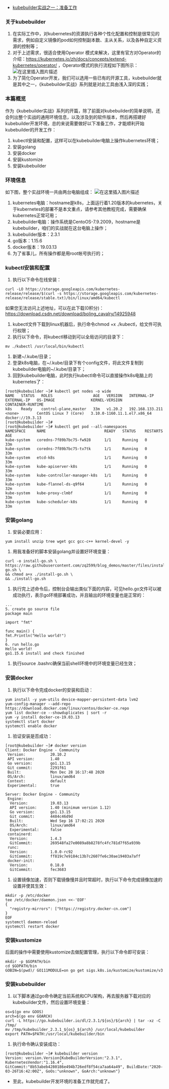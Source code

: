 - [kubebuilder实战之一：准备工作](https://xinchen.blog.csdn.net/article/details/113035349)

### 关于kubebuilder

1. 在实际工作中，对kubernetes的资源执行各种个性化配置和控制是很常见的需求，例如自定义镜像的pod如何控制副本数、主从关系，以及各种自定义资源的控制等；
2. 对于上述需求，很适合使用Operator  模式来解决，这里有官方对Operator的介绍：https://kubernetes.io/zh/docs/concepts/extend-kubernetes/operator/ ，Operator模式的执行流程如下图所示：
    ![在这里插入图片描述](https://img-blog.csdnimg.cn/20210124103310559.png?x-oss-process=image/watermark,type_ZmFuZ3poZW5naGVpdGk,shadow_10,text_aHR0cHM6Ly9ibG9nLmNzZG4ubmV0L2JvbGluZ19jYXZhbHJ5,size_16,color_FFFFFF,t_70)
3. 为了简化Operator开发，我们可以选用一些已有的开源工具，kubebuilder就是其中之一，《kubebuilder实战》系列就是对此工具由浅入深的实践；

### 本篇概览

作为《kubebuilder实战》系列的开篇，除了前面对kubebuilder的简单说明，还会列出整个实战的通用环境信息，以及涉及到的软件版本，然后再搭建好kubebuilder开发环境，总的来说需要做好以下准备工作，才能顺利开始kubebuilder的开发工作：

1. kubectl安装和配置，这样可以在kubebuilder电脑上操作kubernetes环境；
2. 安装golang
3. 安装docker
4. 安装kustomize
5. 安装kubebuilder

### 环境信息

如下图，整个实战环境一共由两台电脑组成：
 ![在这里插入图片描述](https://img-blog.csdnimg.cn/20210124105121816.png)

1. kubernetes电脑：hostname是k8s，上面运行着1.20版本的kubernetes，关于kubernetes的部署不是本文重点，请参考其他教程完成，需要确保kubernetes正常可用；
2. kubebuilder电脑：操作系统是CentoOS-7.9.2009，hostname是kubebuilder，咱们的实战就在这台电脑上操作；
3. kubebuilder版本：2.3.1
4. go版本：1.15.6
5. docker版本：19.03.13
6. 为了省事儿，所有操作都是用root帐号执行的；

### kubectl安装和配置

1. 执行以下命令在线安装：

```shell
curl -LO https://storage.googleapis.com/kubernetes-release/release/$(curl -s https://storage.googleapis.com/kubernetes-release/release/stable.txt)/bin/linux/amd64/kubectl
```

如果您无法访问上述地址，可以在此下载(0积分)：https://download.csdn.net/download/boling_cavalry/14925948

1. kubectl文件下载到linux机器后，执行命令chmod +x ./kubectl，给文件可执行权限；
2. 执行以下命令，将kubectl移动到可以全局访问的目录下：

```shell
mv ./kubectl /usr/local/bin/kubectl
```

1. 新建~/.kube/目录；
2. 登录k8s电脑，在~/.kube/目录下有个config文件，将此文件复制到kubebuilder电脑的~/.kube/目录下；
3. 回到kubebuilder电脑，此时执行kubectl命令可以直接操作k8s电脑上的kubernetes了：

```shell
[root@kubebuilder ~]# kubectl get nodes -o wide
NAME   STATUS   ROLES                  AGE   VERSION   INTERNAL-IP       EXTERNAL-IP   OS-IMAGE                KERNEL-VERSION                CONTAINER-RUNTIME
k8s    Ready    control-plane,master   33m   v1.20.2   192.168.133.211   <none>        CentOS Linux 7 (Core)   3.10.0-1160.11.1.el7.x86_64   docker://19.3.13
[root@kubebuilder ~]# 
[root@kubebuilder ~]# kubectl get pod --all-namespaces
NAMESPACE     NAME                          READY   STATUS    RESTARTS   AGE
kube-system   coredns-7f89b7bc75-fw928      1/1     Running   0          33m
kube-system   coredns-7f89b7bc75-tv7tk      1/1     Running   0          33m
kube-system   etcd-k8s                      1/1     Running   0          33m
kube-system   kube-apiserver-k8s            1/1     Running   0          33m
kube-system   kube-controller-manager-k8s   1/1     Running   0          33m
kube-system   kube-flannel-ds-q9f64         1/1     Running   0          32m
kube-system   kube-proxy-clmbf              1/1     Running   0          33m
kube-system   kube-scheduler-k8s            1/1     Running   0          33m
```

### 安装golang

1. 安装必要应用：

```shell
yum install unzip tree wget gcc gcc-c++ kernel-devel -y
```

1. 用我准备好的脚本安装golang并设置好环境变量：

```shell
curl -o install-go.sh \
https://raw.githubusercontent.com/zq2599/blog_demos/master/files/install-go.sh \
&& chmod a+x ./install-go.sh \
&& ./install-go.sh
```

1. 执行完上述命令后，控制台会输出类似下面的内容，可见hello.go文件可以被成功执行，表示go环境部署成功，并且输出的环境变量也是正常的：

```shell
...
5. create go source file
package main

import "fmt"

func main() {
fmt.Println("Hello world!")
}
6. run hello.go
Hello world!
go1.15.6 install and check finished
```

1. 执行source .bashrc确保当前shell环境中的环境变量已经生效；

### 安装docker

1. 执行以下命令完成docker的安装和启动：

```shell
yum install -y yum-utils device-mapper-persistent-data lvm2
yum-config-manager --add-repo https://download.docker.com/linux/centos/docker-ce.repo
yum list docker-ce --showduplicates | sort -r
yum -y install docker-ce-19.03.13
systemctl start docker
systemctl enable docker
```

1. 验证安装是否成功：

```shell
[root@kubebuilder ~]# docker version
Client: Docker Engine - Community
 Version:           20.10.2
 API version:       1.40
 Go version:        go1.13.15
 Git commit:        2291f61
 Built:             Mon Dec 28 16:17:48 2020
 OS/Arch:           linux/amd64
 Context:           default
 Experimental:      true

Server: Docker Engine - Community
 Engine:
  Version:          19.03.13
  API version:      1.40 (minimum version 1.12)
  Go version:       go1.13.15
  Git commit:       4484c46d9d
  Built:            Wed Sep 16 17:02:21 2020
  OS/Arch:          linux/amd64
  Experimental:     false
 containerd:
  Version:          1.4.3
  GitCommit:        269548fa27e0089a8b8278fc4fc781d7f65a939b
 runc:
  Version:          1.0.0-rc92
  GitCommit:        ff819c7e9184c13b7c2607fe6c30ae19403a7aff
 docker-init:
  Version:          0.18.0
  GitCommit:        fec3683
```

1. 设置镜像加速，否则下载镜像慢并且时常超时，执行以下命令完成镜像加速的设置并使其生效：

```shell
mkdir -p /etc/docker
tee /etc/docker/daemon.json <<-'EOF'
{
  "registry-mirrors": ["https://registry.docker-cn.com"]
}
EOF
systemctl daemon-reload
systemctl restart docker
```

### 安装kustomize

后面的操作中需要使用kustomize去做配置管理，执行以下命令即可安装：

```shell
mkdir -p $GOPATH/bin
cd $GOPATH/bin
GOBIN=$(pwd)/ GO111MODULE=on go get sigs.k8s.io/kustomize/kustomize/v3
```

### 安装kubebuilder

1. 以下脚本通过go命令确定当前系统和CPU架构，再去服务器下载对应的kubebuilder文件，然后设置环境变量：

```shell
os=$(go env GOOS)
arch=$(go env GOARCH)
curl -L https://go.kubebuilder.io/dl/2.3.1/${os}/${arch} | tar -xz -C /tmp/
mv /tmp/kubebuilder_2.3.1_${os}_${arch} /usr/local/kubebuilder
export PATH=$PATH:/usr/local/kubebuilder/bin
```

1. 执行命令确认安装成功：

```shell
[root@kubebuilder ~]# kubebuilder version
Version: version.Version{KubeBuilderVersion:"2.3.1", KubernetesVendor:"1.16.4", GitCommit:"8b53abeb4280186e494b726edf8f54ca7aa64a49", BuildDate:"2020-03-26T16:42:00Z", GoOs:"unknown", GoArch:"unknown"}
```

- 至此，kubebuilder开发环境的准备工作就完成了。